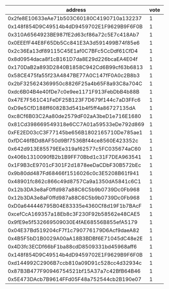 address|vote|timestamp|signature
---|---|---|---
0x2fe8E10633eAe71b503C60180C4190710a132237|1|1600182611|0xb990774dc707354d08caf50cf03c93395dfae9fc3114401c6710e80e3814a5184b41f5885ffe3996218659960f16c4917c7d872433fbe218b189228db2fe96631c
0x148f854D9C49514b4dD9459702E1F9629B9F6F0B|1|1600183446|0xf3b32b4ab4842825f96114b54086ffe692719ed80dd10b1cc493f315a0ac98a44bf56dc3f77b095918b5bcdc727eb879497eca30a1389b0a92b7c9897140a6ca1b
0x310A6564923BE987fE2d63cf86a72c5E7c418Ab7|1|1600183491|0x40eebd88c339eae52e58cff653f0aac6ddf29079d9f3de578d8a2bce363847ed63163a3040bc2851ef652e60395bc0369af14b1b9dfa70e0f72111490732fb0a1c
0x0EEEfF44E8F65Db5Cc841E3A3d591499B74f85e6|1|1600183719|0x03c8c9effa7c73e18233f28c3ca17030d328d69c30f7f2aa87924456e2eaf7d155e50da0b6caf439db8c861276cc0c7aa622e7a76ef6f66a48c2babd38bf6db11b
0x2c36Ea13df89115C45E1af0C7BFc5CcDdf61CfD4|1|1600184513|0x83473619f4e943990e2b19a4fa48c62d2824eeac7fb76d9719512fe1fe9615e777986b8ebe4d29e61dd646552d37b92cd47e62b3ade7c36ed622d92f44117cff1c
0x8d0954daca8f1cB161D7da8E29d226bcaEA4E04f|1|1600184845|0x544a161337cf1bf1e4ac11cbdee58b482e43a980cf5e86dae6c48ce2e13b36cc7658c44bbfa48619f81e593592a6a0ff4080aa0a8adcb455aa451fe35b224a131c
0x170DaB2a893D2840B1858C942Cd6B99cf63b6813|1|1600185045|0xa3f6ab17deff86efa09f758fba214384347b264f903d3f97b04a18a8ad9f6b8c58f9ca3dfdcc3c5ac2dab2beb235eb9fa401f7bb51e6bc10f374c8cf249b0e751b
0x58CE475fa55f23A4847BE77A0C147fF0A0c2B8b3|1|1600185369|0x10a8f7faa04bed2f713dd8f9a3dc14ef5699e20355fd7ad48bd7ed55475d4dcb2b5f533d78093eb47849b4466af407b7cedeb32825b9ee203c884aabede9a35a1b
0x2bF325624369950c8826F25a4b65F8a93C8a704C|1|1600185398|0x5fb4998e7a8eca2200c293c63224c46803745076171846c8a5eff9236a31b4b6240be468df3b1f92dc08a10d37df129b6493179317d8808082659583a8e8809b1b
0xdc6B04B4e40fDe7c0e9ee1171F913FebDbB4b88B|1|1600185482|0x4080e2035368320449a4f1ca92c93067c5158c50518ee5ba887bb5f70eb36b3c3e7e41cbdd4495ad579b45a91441ce6169b6ae6629f7055b1110912360cb91e21c
0x47E7F561C41FeDF25B123F7D679f144c7aD3FFc6|1|1600185945|0x9a1357f8badc5f2c17c4ee7a748c862c2f26c4150e3da6aac10ad435cf1d42ff16162f293d380f17cbc5ca69aa6559ea9ad172bd776b551676ca7364b724eb721c
0xD9e5CfD188ff6082B3d541b4f5ff4a86727135dA|1|1600186134|0x7d9683bc0b1638b64d61d15e1d59b7cef13f3217358ad867f8e49206c06d88535bbd2bf8a81dd867adbf73cae111c1ae28f2308721290afdbac1cfe9013a21711b
0xc8Cf6B03C2Aa80de2579dF02aA3beD1e716E1680|1|1600187005|0x872fe9b28c794a079eaaa55c02d34dcd95c206150a3ba79b290b37fb40ae734d5e467213db13eb3af615b7e378896637bdecce287090d4560c65b2f10556261e1c
0x81Cd398669549318e6CC7A01a59533eDe792d869|1|1600187500|0xada506ef9d6ad4739cffe2786b98bf9697fe47ba7d441349f6c54a86b45744af515072887e0ac646f373af928be10da43920c64c556e261ed64620a3d34993ab1b
0xFE2ED03cC3F77145be656B1802165710De785ae1|1|1600188456|0xd50e033e8ea671a10be51ac73946244189cda3c74fb38227607e72c9dc521f5e018f5f9ba6207263183e0355af33d6fd82d2e226d531b468ad54b9c282e0b43c1c
0xfDC46fBDd8AF50d9Bf7536Bf44ce8560E423352c|1|1600188686|0xabde3a16d7598520677da8e70830eebeffc2a95f255f5bdf40f8fda5d0ac235e0013f6ea083667e0fe646fa4dbbed95e114fbde175d7d2252572a7f2693eeb6d1c
0x642d913E85579EEe319af62577c5FC035674aC60|1|1600189538|0xb8111068458770a08756582d0d19b027bce3474aa933ea4c3423955979f583601642512df0d916b497cdd52d3957369ed398a2f0cfe28bee2b1108828024973f1b
0x406b1310090fB2b1B9FF70Bbd1c31F7DEA963541|1|1600204840|0xd28e4accc4b8a4e6d92f4179bb7ddea13059f8fd8953126b6a4f517c16a1afa33fa30ab9ced9cf45162b67ac7e1afc01dc171f9a6dcc5496812fe0e4f81403a31c
0x1F9B3cE9701cF301F2d1878eeDaCDbF30B572bEc|1|1600208397|0xff41468ba9d6467e441facce744b3b2145a4d0a20f2b11ee442827857f47bc0b6d8060f419ac7ae80be9d1cdd75cb13407454044e874e786a7bbf7ce298ed5e31b
0x9b80dd487Fd68466f1516026c0c3E5208B61f941|1|1600211637|0x1cd164f99d9e076eae156a2410d33c80e8e18d57223b2d11adbfd5eafc1da8f32fa12f267b2bd134c3947f1d985e26f84d396182e265da80ade1917e622886141c
0x48901fc862c866c49d8757Ca9a1350dA5841c6C1|1|1600216242|0x8d9480e8fba2ca52ab836c9af83d9fdd461bac71d3a6a5ec7c8c76ca0b6e8d2c15cd221f2dc93f3bebdde0d2a0e305152fb19f88400b3f0e4eefb06080b1bf5d1c
0x12b3DA3e8aF0ffd987a88C6C5b9b0739Dc0Fb968|1|1600218453|0x7448b050efefb81ea2fed068ca2db5d1df3b0f93abedaea171f19853ca2929fd560cdd2c02f4522a731a766697da1f163945918ebe04a11093667780f667902c1b
0x12b3DA3e8aF0ffd987a88C6C5b9b0739Dc0Fb968|1|1600218535|0xed045a847b498b57489508abaeecd6a7918920b9009e606be5ae0db0bbc7755964bbf5d1de17161bbe89fe133f99d6397046c822db27b4df9681ddb917e766ff1b
0xD0a644446795B04E83335e4360Cf8d19F1b7BAcF|1|1600218906|0xa15678d6d52d7c6a05b52df1611817cacda6ad03c60e831aa924e038fc9afdbd4d1e4c3cf3b187735a26fe22a6dbcaf7aec8d12dac92833ccb50d8a375ffbf121b
0xcefCcA169357a18Eb8c3F230F92b58562e48CAE5|1|1600219025|0xf82de7e3b581942e84cc7dce2dc959866a9bd1c8e334b2db2f3af612bccb7b331a98ef21714ec6c0593d54f9a73f3461d46021a2b2c45bffffc098957cd9d34b1c
0x9fE9e5f532669509030E4fAE68556B855efA5179|1|1600219415|0x59316222bec7b52dde6b63c04714684f2c716665ae009a0b9260e4f71b75fc4163615c411f4f456dd21c329d5a9d8b2c2f08f2f0fc58a256645c85d2b86719541b
0x04E37Bd519204cF7f1c790776179D6Acf9daeA82|1|1600231676|0xd90477767101479f6de92def26e71893c76bef9892a9f95161a8bda2032e06a70679e34628f225f00e61dd46c1374323f6ea6454206634f10eb4df336898cfee1b
0x4B5F5bD1B0029A00aA18B3BDBf6E71045dC48e2E|1|1600236753|0x27f113bcf6c93611ee5adfa3447be867528af5d793d4dc3877bc7cf5138c24360e305e6cbfcabe5cc4747116491a223b00143c34bbbf37cd80eaf043b4749abe1b
0x4D3fc3ECDf66bF1ba88cdD8509331bd45968aff6|1|1600237218|0x8e263614e589199c138009da0078e8bf69c5ea7a54ab3c7ce48ff5711d16532b5f92dd17660e7e3f3af0d0d353516a3bc731613d5c573db901bde665cb771b911c
0x148f854D9C49514b4dD9459702E1F9629B9F6F0B|1|1600238145|0xe15c379cbf6f77f6bca84341cb9c72c0ee6b5d6030eeba702477e172b422210454dd5c3fa438e2ade8e2d9c1c8a9d1d7e8db26dfaececf5324570ad749af48a31c
0xd144992C2906B7ccb810a09D91c528cc4d32934c|1|1600243146|0x3530ce43962d8fc5134f0e545446979b5f18654fbc49f342467a80a37cf2e7c372426faf8578b7131cd48169f431e95ccf14b61a9272af534521f5007a3dfe261b
0x87B3B477F90946754521bf15A37a7c42BfB64B46|1|1600244268|0x14236d489d5f77db087eb436f696b0f2ada7cca9d9914dd3ca77c6dec476c070526f85b6290dda5abd22ba83d9690942aac01cb12e0b6a2042eb5a14699e40021b
0x5E473DAcb7B9614FFd05F48a752544cb2B190e07|1|1600249036|0xfa471513a12627eebd156476c07c2ab5d6d9a1494f6202a8a881d7695445f0ed3a6cabe86839a601b05d171f35b66ea639a5ff58546f6703edc20c2f4cee4fcd1c